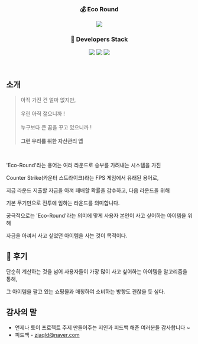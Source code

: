 <h3 align='center'>💰 Eco Round </h3>
<p align='center'>
  <img src="https://user-images.githubusercontent.com/73686581/122880616-27f60100-d375-11eb-8249-694db53368bd.png"/>
</p>
<h3 align='center'>🔨 Developers Stack</h3>
<p align='center'>
  <img src="https://img.shields.io/badge/HTML5-E34F26?style=flat-square&logo=HTML5&logoColor=white"/>
  <img src="https://img.shields.io/badge/CSS3-1572B6?style=flat-square&logo=CSS3&logoColor=white"/>
  <img src="https://img.shields.io/badge/JavaScript-e9d24e?style=flat-square&logo=JavaScript&logoColor=white"/>
</p>
<br>

## 소개

 
 >아직 가진 건 얼마 없지만,<br><br>
 우린 아직 젊으니까 !<br><br>
 누구보다 큰 꿈을 꾸고 있으니까 !<br><br>
 __그런 우리를 위한 자산관리 앱__<br>

 <br>

 'Eco-Round'라는 용어는 여러 라운드로 승부를 가려내는 시스템을 가진<br>

 Counter Strike(카운터 스트라이크)라는 FPS 게임에서 유래된 용어로,<br>

 지금 라운드 지출할 자금을 아껴 패배할 확률을 감수하고, 다음 라운드을 위해<br>

 기본 무기만으로 전투에 임하는 라운드를 의미합니다.<br>

 궁극적으로는 'Eco-Round'라는 의미에 맞게 사용자 본인이 사고 싶어하는 아이템을 위해<br>

 자금을 아껴서 사고 싶었던 아이템을 사는 것이 목적이다.


## 🙊 후기

 단순히 계산하는 것을 넘어 사용자들이 가장 많이 사고 싶어하는 아이템을 알고리즘을 통해,<br>

 그 아이템을 팔고 있는 쇼핑몰과 매칭하여 소비하는 방향도 괜찮을 듯 싶다.


## 감사의 말

* 언제나 토이 프로젝트 주제 만들어주는 지인과 피드백 해준 여러분들 감사합니다 ~
* 피드백 - zjaqld@naver.com


